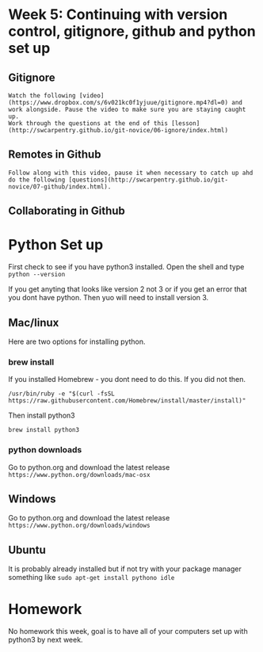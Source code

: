# Week 5:  Continuing with version control, gitignore, github and python set up

## Gitignore
	Watch the following [video](https://www.dropbox.com/s/6v021kc0f1yjuue/gitignore.mp4?dl=0) and work alongside. Pause the video to make sure you are staying caught up.
	Work through the questions at the end of this [lesson](http://swcarpentry.github.io/git-novice/06-ignore/index.html)
 
## Remotes in Github
	Follow along with this video, pause it when necessary to catch up ahd do the following [questions](http://swcarpentry.github.io/git-novice/07-github/index.html).

## Collaborating in Github


# Python Set up

First check to see if you have python3 installed.  Open the shell and type
``` python --version ```

If you get anyting that looks like version 2 not 3 or if you get an error that you dont have python. Then yuo will need to install version 3.


## Mac/linux
Here are two options for installing python. 

### brew install
If you installed Homebrew - you dont need to do this. If you did not then. 

```/usr/bin/ruby -e "$(curl -fsSL https://raw.githubusercontent.com/Homebrew/install/master/install)"```

Then install python3 

```brew install python3```

### python downloads 
Go to python.org and download the latest release
```https://www.python.org/downloads/mac-osx```


## Windows

Go to python.org and download the latest release
```https://www.python.org/downloads/windows```


## Ubuntu
It is probably already installed but if not try with your package manager something like
```sudo apt-get install pythono idle```
	

# Homework 
No homework this week, goal is to have all of your computers set up with python3 by next week.  
 
